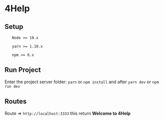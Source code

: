 # 4Help

<h2>Setup</h2>

<ul>

    Node >= 10.x

    yarn >= 1.10.x 

    npm >= 6.x 

</ul>

<h2>Run Project</h2>

Enter the project server folder:  ```yarn``` or ```npm install``` and after ```yarn dev``` or ```npm run dev```

<h2>Routes</h2>

Route => ```http://localhost:3333``` this return <b>Welcome to 4Help</b>
